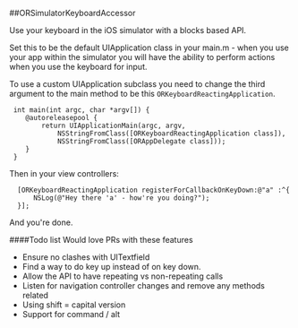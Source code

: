 ##ORSimulatorKeyboardAccessor

Use your keyboard in the iOS simulator with a blocks based API.

Set this to be the default UIApplication class in your main.m - when you use
your app within the simulator you will have the ability to perform actions
when you use the keyboard for input.

To use a custom UIApplication subclass you need to change the third argument
to the main method to be this `ORKeyboardReactingApplication`.

``` objc
 int main(int argc, char *argv[]) {
    @autoreleasepool {
        return UIApplicationMain(argc, argv,
            NSStringFromClass([ORKeyboardReactingApplication class]),
            NSStringFromClass([ORAppDelegate class]));
    }
 }
```

Then in your view controllers:

```objc
  [ORKeyboardReactingApplication registerForCallbackOnKeyDown:@"a" :^{
      NSLog(@"Hey there 'a' - how're you doing?");
  }];
```

And you're done.

####Todo list
Would love PRs with these features

* Ensure no clashes with UITextfield 
* Find a way to do key up instead of on key down.
* Allow the API to have repeating vs non-repeating calls
* Listen for navigation controller changes and remove any methods related
* Using shift = capital version
* Support for command / alt